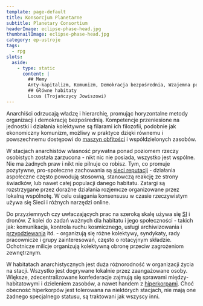 ```yaml
---
template: page-default
title: Konsorcjum Planetarne
subtitle: Planetary Consortium
headerImage: eclipse-phase-head.jpg
thumbnailImage: eclipse-phase-head.jpg
category: ep-ustroje
tags:
  - rpg
slots:
  aside:
    - type: static
      content: |
        ## Memy
        Anty-kapitalizm, Komunizm, Demokracja bezpośrednia, Wzajemna pomoc
        ## Główne habitaty
        Locus (Trojańczycy Jowiszowi)
---
```

Anarchiści odrzucają władzę i hierarchię, promując horyzontalne metody organizacji i demokrację bezpośrednią. Kompetencje przeniesione na jednostki i działania kolektywne są filarami ich filozofii, podobnie jak ekonomiczny komunizm, możliwy w praktyce dzięki równemu i powszechnemu dostępowi do [maszyn obfitości](./Encyklopedia/Nanofabrykacja.md) i współdzielonych zasobów.

W stacjach anarchistów własność prywatna ponad poziomem rzeczy osobistych została zarzucona - nikt nic nie posiada, wszystko jest wspólne. Nie ma żadnych praw i nikt nie pilnuje co robisz. Tym, co promuje pozytywne, pro-społeczne zachowania są [sieci reputacji](sieci+reputacji) - działania aspołeczne często powodują stosowną, stanowczą reakcję ze strony świadków, lub nawet całej populacji danego habitatu. Zatargi są rozstrzygane przez doraźne działania rozjemcze organizowane przez lokalną wspólnotę. W celu osiągania konsensusu w czasie rzeczywistym używa się Sieci i różnych narzędzi online.

Do przyziemnych czy uwłaczających prac na szeroką skalę używa się [SI](SI) i dronów. Z kolei do zadań ważnych dla habitatu i jego społeczności - takich jak: komunikacja, kontrola ruchu kosmicznego, usługi archiwizowania i [przyodziewania](./Encyklopedia/Przyodziewanie.md) itd. - organizują się różne kolektywy, syndykaty, rady pracownicze i grupy zainteresowań, często o rotacyjnym składzie. Ochotnicze milicje organizują kolektywną obronę przeciw zagrożeniom zewnętrznym.

W habitatach anarchistycznych jest duża różnorodność w organizacji życia na stacji. Wszystko jest dogrywane lokalnie przez zaangażowane osoby. Większe, zdecentralizowane konfederacje zajmują się sprawami między-habitatowymi i dzieleniem zasobów, a nawet handem z [hiperkorpami](Hiperkorporacje "Hiperkorporacje"). Choć obecność hiperkorpów jest tolerowana na niektórych stacjach, nie mają one żadnego specjalnego statusu, są traktowani jak wszyscy inni.
